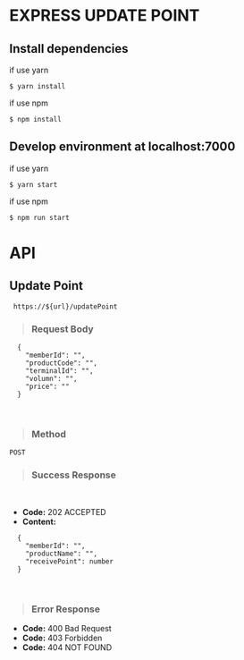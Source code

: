 # EXPRESS UPDATE POINT
## Install dependencies
if use yarn
```
$ yarn install 
```
if use npm
```
$ npm install
```


## Develop environment at localhost:7000
if use yarn
```
$ yarn start
```
if use npm
```
$ npm run start
```
# API

## Update Point

` https://${url}/updatePoint`

> ### Request Body

```
  {
    "memberId": "",
    "productCode": "",
    "terminalId": "",
    "volumn": "",
    "price": ""
  }
```
<br />

> ### Method

    POST

> ### Success Response
<br />

 * **Code:** 202 ACCEPTED <br />
  * **Content:** 
```
  {
    "memberId": "",
    "productName": "",
    "receivePoint": number 
  }
```
<br />

> ### Error Response
  * **Code:** 400 Bad Request
  * **Code:** 403 Forbidden
  * **Code:** 404 NOT FOUND 



